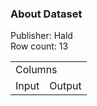 <h3>About Dataset</h3>
<p>Publisher: Hald<br/>
Row count: 13</p>
<table align="center">
  <tr>
    <td colspan="2">Columns</td>
  </tr>
  <tr>
    <td>Input</td>
    <td>Output</td>
  </tr>
</table>
